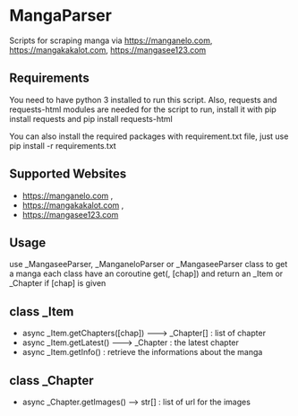 # MangaParser
Scripts for scraping manga via https://manganelo.com, https://mangakakalot.com, https://mangasee123.com

## Requirements
You need to have python 3 installed to run this script. Also, requests and requests-html modules are needed for the script to run, install it with pip install requests and pip install requests-html

You can also install the required packages with requirement.txt file, just use pip install -r requirements.txt

## Supported Websites
* https://manganelo.com ,
* https://mangakakalot.com ,
* https://mangasee123.com 
	
## Usage
use _MangaseeParser, _ManganeloParser or _MangaseeParser class to get a manga
each class have an coroutine get(<nameManga>, [chap]) and return an _Item or _Chapter if [chap] is given

## class _Item
* async _Item.getChapters([chap]) ---> _Chapter[] : list of chapter
* async _Item.getLatest() ---> _Chapter : the latest chapter
* async _Item.getInfo() : retrieve the informations about the manga

## class _Chapter

* async _Chapter.getImages() --> str[] : list of url for the images

